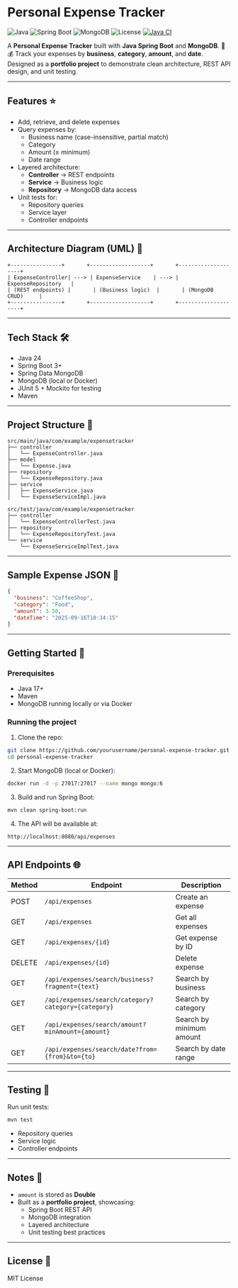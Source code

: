 # Personal Expense Tracker

![Java](https://img.shields.io/badge/Java-24-blue)
![Spring Boot](https://img.shields.io/badge/Spring_Boot-3.2-green)
![MongoDB](https://img.shields.io/badge/MongoDB-6.0-green)
![License](https://img.shields.io/badge/License-MIT-yellow)
[![Java CI](https://github.com/chrisskan/expense-tracker/actions/workflows/main.yml/badge.svg)](https://github.com/chrisskan/expense-tracker/actions/workflows/main.yml)

A **Personal Expense Tracker** built with **Java Spring Boot** and **MongoDB**. 📝💰
Track your expenses by **business**, **category**, **amount**, and **date**.
Designed as a **portfolio project** to demonstrate clean architecture, REST API design, and unit testing.

---

## Features ⭐

- Add, retrieve, and delete expenses
- Query expenses by:
  - Business name (case-insensitive, partial match)
  - Category
  - Amount (≥ minimum)
  - Date range
- Layered architecture:
  - **Controller** → REST endpoints
  - **Service** → Business logic
  - **Repository** → MongoDB data access
- Unit tests for:
  - Repository queries
  - Service layer
  - Controller endpoints

---

## Architecture Diagram (UML) 📐

```text
+----------------+       +-------------------+       +--------------------+
| ExpenseController| ---> | ExpenseService    | ---> | ExpenseRepository   |
| (REST endpoints) |       | (Business logic)  |       | (MongoDB CRUD)     |
+----------------+       +-------------------+       +--------------------+
```

---

## Tech Stack 🛠️

- Java 24
- Spring Boot 3+
- Spring Data MongoDB
- MongoDB (local or Docker)
- JUnit 5 + Mockito for testing
- Maven

---

## Project Structure 📂

```
src/main/java/com/example/expensetracker
├── controller
│   └── ExpenseController.java
├── model
│   └── Expense.java
├── repository
│   └── ExpenseRepository.java
├── service
│   ├── ExpenseService.java
│   └── ExpenseServiceImpl.java
```

```
src/test/java/com/example/expensetracker
├── controller
│   └── ExpenseControllerTest.java
├── repository
│   └── ExpenseRepositoryTest.java
└── service
    └── ExpenseServiceImplTest.java
```

---

## Sample Expense JSON 💾

```json
{
  "business": "CoffeeShop",
  "category": "Food",
  "amount": 3.50,
  "dateTime": "2025-09-16T10:34:15"
}
```

---

## Getting Started 🚀

### Prerequisites

- Java 17+
- Maven
- MongoDB running locally or via Docker

### Running the project

1. Clone the repo:

```bash
git clone https://github.com/yourusername/personal-expense-tracker.git
cd personal-expense-tracker
```

2. Start MongoDB (local or Docker):

```bash
docker run -d -p 27017:27017 --name mongo mongo:6
```

3. Build and run Spring Boot:

```bash
mvn clean spring-boot:run
```

4. The API will be available at:

```
http://localhost:8080/api/expenses
```

---

## API Endpoints 🌐

| Method | Endpoint | Description |
|--------|----------|-------------|
| POST   | `/api/expenses` | Create an expense |
| GET    | `/api/expenses` | Get all expenses |
| GET    | `/api/expenses/{id}` | Get expense by ID |
| DELETE | `/api/expenses/{id}` | Delete expense |
| GET    | `/api/expenses/search/business?fragment={text}` | Search by business |
| GET    | `/api/expenses/search/category?category={category}` | Search by category |
| GET    | `/api/expenses/search/amount?minAmount={amount}` | Search by minimum amount |
| GET    | `/api/expenses/search/date?from={from}&to={to}` | Search by date range |

---

## Testing 🧪

Run unit tests:

```bash
mvn test
```

- Repository queries
- Service logic
- Controller endpoints

---

## Notes 📝

- `amount` is stored as **Double**
- Built as a **portfolio project**, showcasing:
  - Spring Boot REST API
  - MongoDB integration
  - Layered architecture
  - Unit testing best practices

---

## License 📄

MIT License

